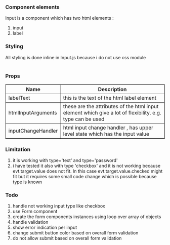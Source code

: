 <!DOCTYPE html>
<html>
<body>


<h3>Component elements</h3>
Input is a component which has two html elements :
<ol>    
  <li>input</li>
  <li>label</li>
</ol>

  <h3>Styling</h3>
All styling is done inline in Input.js because i do not use css module
<br/><br/>

  <h3>Props</h3> 
  
  <table border="1">
  <tr>
    <th>Name</th>
    <th>Description</th>
  </tr>
  <tr>
    <td>labelText</td>
    <td>this is the text of the html label element</td>
  </tr>
  <tr>
    <td>htmlInputArguments</td>
    <td>these are the attributes of the html input element which give
                           a lot of flexibility. e.g. type can be used</td>
  </tr>
  <tr>
    <td>inputChangeHandler</td>
    <td>html input change handler , has upper level state which has the
                           input value</td>
  </tr>
</table>
 
<h3>Limitation</h3>
  <ol>
    <li>it is working with type='text' and type='password'</li>
    <li>i have tested it also with type 'checkbox' and it is not working because evt.target.value does not fit.
    In this case evt.target.value.checked might fit but it requires some small code change which is possible 
    because type is known</li>
  </ol>    
    

<h3>Todo</h3>

  <ol>
    <li>handle not working input type like checkbox</li>
    <li>use Form component</li>
    <li>create the form components instances using loop over array of objects</li>
    <li>handle validation</li>
    <li>show error indication per input</li>
    <li>change submit button color based on overall form validation</li>
    <li>do not allow submit based on overall form validation</li>
  </ol>

</body>
</html>
